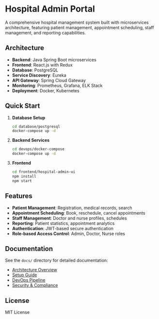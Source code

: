 # Hospital Admin Portal

A comprehensive hospital management system built with microservices architecture, featuring patient management, appointment scheduling, staff management, and reporting capabilities.

## Architecture

- **Backend**: Java Spring Boot microservices
- **Frontend**: React.js with Redux
- **Database**: PostgreSQL
- **Service Discovery**: Eureka
- **API Gateway**: Spring Cloud Gateway
- **Monitoring**: Prometheus, Grafana, ELK Stack
- **Deployment**: Docker, Kubernetes

## Quick Start

1. **Database Setup**
   ```bash
   cd database/postgresql
   docker-compose up -d
   ```

2. **Backend Services**
   ```bash
   cd devops/docker-compose
   docker-compose up -d
   ```

3. **Frontend**
   ```bash
   cd frontend/hospital-admin-ui
   npm install
   npm start
   ```

## Features

- **Patient Management**: Registration, medical records, search
- **Appointment Scheduling**: Book, reschedule, cancel appointments
- **Staff Management**: Doctor and nurse profiles, schedules
- **Reporting**: Patient statistics, appointment analytics
- **Authentication**: JWT-based secure authentication
- **Role-based Access Control**: Admin, Doctor, Nurse roles

## Documentation

See the `docs/` directory for detailed documentation:
- [Architecture Overview](docs/architecture.md)
- [Setup Guide](docs/setup-guide.md)
- [DevOps Pipeline](docs/devops-pipeline.md)
- [Security & Compliance](docs/security.md)

## License

MIT License